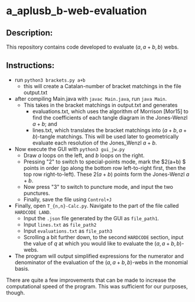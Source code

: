 # a_aplusb_b-web-evaluation

## Description:
This repository contains code developed to evaluate $(a, a+b, b)$ webs.

## Instructions:
* run `python3 brackets.py a+b`
	* this will create a Catalan-number of bracket matchings in the file output.txt
* after compiling Main.java with `javac Main.java`, run `java Main`.
	* This takes in the bracket matchings in output.txt and generates
		* evaluations.txt, which uses the algorithm of Morrison [Mor15] to find the coefficients of each tangle diagram in the Jones-Wenzl $a+b$; and
		* lines.txt, which translates the bracket matchings into $(a+b,a+b)$-tangle matchings. This will be used later to geometrically evaluate each resolution of the Jones_Wenzl $a+b$.
* Now execute the GUI with `python3 gui_jw.py`
	* Draw $a$ loops on the left, and $b$ loops on the right.
	* Pressing "2" to switch to special-points mode, mark the $2(a+b) $ points in order (go along the bottom row left-to-right first, then the top row right-to-left). These $2(a+b)$ points form the Jones-Wenzl $a+b$. 
	* Now press "3" to switch to puncture mode, and input the two punctures. 
	* Finally, save the file using `Control+J`
* Finally, open `T_{n,n}-Calc.py`. Navigate to the part of the file called `HARDCODE LAND`. 
	* Input the `.json` file generated by the GUI as `file_path1`.
	* Input `lines.txt` as `file_path2`
	* Input `evaluations.txt` as `file_path3`
	* Scrolling a bit further down, to the second `HARDCODE` section, input the value of $q$ at which you would like to evaluate the $(a, a+b, b)$-webs.
* The program will output simplified expressions for the numerator and denominator of the evaluation of the $(a, a+b, b)$-webs in the monomial basis.

There are quite a few improvements that can be made to increase the
computational speed of the program. This was sufficient for our purposes, though.